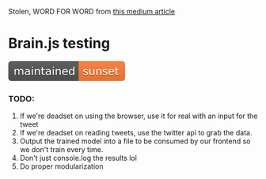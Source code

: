 Stolen, WORD FOR WORD from [this medium article](https://itnext.io/you-can-build-a-neural-network-in-javascript-even-if-you-dont-really-understand-neural-networks-e63e12713a3)

# Brain.js testing
[![Maintenance status](https://raw.githubusercontent.com/one19/project-status/master/cache/brainjs-derping/maintained.svg?sanitize=true)](https://github.com/one19/project-status)

### TODO:
1. If we're deadset on using the browser, use it for real with an input for the tweet
2. If we're deadset on reading tweets, use the twitter api to grab the data.
3. Output the trained model into a file to be consumed by our frontend so we don't train every time.
4. Don't just console.log the results lol
5. Do proper modularization
